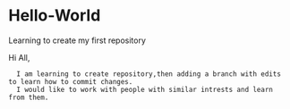 # Hello-World
Learning to create my first repository

Hi All,

      I am learning to create repository,then adding a branch with edits to learn how to commit changes.
      I would like to work with people with similar intrests and learn from them. 
      
      
